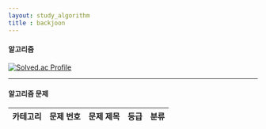 ```yaml
---
layout: study_algorithm
title : backjoon
---
```


<h4> 알고리즘 </h4>

[![Solved.ac Profile](http://mazassumnida.wtf/api/v2/generate_badge?boj=eqmentstudio)](https://solved.ac/eqmentstudio/)
						
<hr/>
<!--
<div class="col-12">
    <select name="demo-category" id="demo-category">
	    <option value="">- Category -</option>
	    <option value="1">백준</option>
	    <option value="1">프로그래머스</option>
	    <option value="1">코드 포스</option>
	    <option value="1">기타</option>
	</select>
</div>
<hr/>
-->

<h4>알고리즘 문제</h4>
<div class="table-wrapper">
	<table>
		<thead>
			<tr>
				<th>카테고리</th>
                <th>문제 번호</th>
				<th>문제 제목</th>
				<th>등급</th>
                <th>분류</th>
			</tr>
		</thead>
	</table>
</div>

